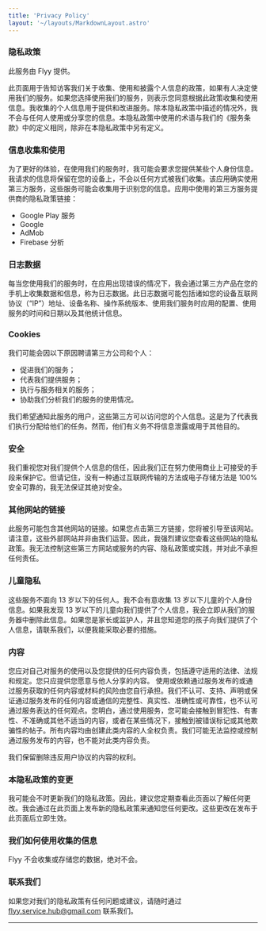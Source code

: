 ```yaml
---
title: 'Privacy Policy'
layout: '~/layouts/MarkdownLayout.astro'
---
```


### 隐私政策

此服务由 Flyy 提供。

此页面用于告知访客我们关于收集、使用和披露个人信息的政策，如果有人决定使用我们的服务。如果您选择使用我们的服务，则表示您同意根据此政策收集和使用信息。我收集的个人信息用于提供和改进服务。除本隐私政策中描述的情况外，我不会与任何人使用或分享您的信息。本隐私政策中使用的术语与我们的《服务条款》中的定义相同，除非在本隐私政策中另有定义。

### 信息收集和使用

为了更好的体验，在使用我们的服务时，我可能会要求您提供某些个人身份信息。我请求的信息将保留在您的设备上，不会以任何方式被我们收集。该应用确实使用第三方服务，这些服务可能会收集用于识别您的信息。应用中使用的第三方服务提供商的隐私政策链接：

* Google Play 服务
* Google
* AdMob
* Firebase 分析

### 日志数据

每当您使用我们的服务时，在应用出现错误的情况下，我会通过第三方产品在您的手机上收集数据和信息，称为日志数据。此日志数据可能包括诸如您的设备互联网协议（“IP”）地址、设备名称、操作系统版本、使用我们服务时应用的配置、使用服务的时间和日期以及其他统计信息。

### Cookies

我们可能会因以下原因聘请第三方公司和个人：
* 促进我们的服务；
* 代表我们提供服务；
* 执行与服务相关的服务；
* 协助我们分析我们的服务的使用情况。

我们希望通知此服务的用户，这些第三方可以访问您的个人信息。这是为了代表我们执行分配给他们的任务。然而，他们有义务不将信息泄露或用于其他目的。

### 安全

我们重视您对我们提供个人信息的信任，因此我们正在努力使用商业上可接受的手段来保护它。但请记住，没有一种通过互联网传输的方法或电子存储方法是 100% 安全可靠的，我无法保证其绝对安全。

### 其他网站的链接

此服务可能包含其他网站的链接。如果您点击第三方链接，您将被引导至该网站。请注意，这些外部网站并非由我们运营。因此，我强烈建议您查看这些网站的隐私政策。我无法控制这些第三方网站或服务的内容、隐私政策或实践，并对此不承担任何责任。

### 儿童隐私

这些服务不面向 13 岁以下的任何人。我不会有意收集 13 岁以下儿童的个人身份信息。如果我发现 13 岁以下的儿童向我们提供了个人信息，我会立即从我们的服务器中删除此信息。如果您是家长或监护人，并且您知道您的孩子向我们提供了个人信息，请联系我们，以便我能采取必要的措施。

### 内容
您应对自己对服务的使用以及您提供的任何内容负责，包括遵守适用的法律、法规和规定。您只应提供您愿意与他人分享的内容。
使用或依赖通过服务发布的或通过服务获取的任何内容或材料的风险由您自行承担。我们不认可、支持、声明或保证通过服务发布的任何内容或通信的完整性、真实性、准确性或可靠性，也不认可通过服务表达的任何观点。您明白，通过使用服务，您可能会接触到冒犯性、有害性、不准确或其他不适当的内容，或者在某些情况下，接触到被错误标记或其他欺骗性的帖子。所有内容均由创建此类内容的人全权负责。我们可能无法监控或控制通过服务发布的内容，也不能对此类内容负责。

我们保留删除违反用户协议的内容的权利。

### 本隐私政策的变更

我可能会不时更新我们的隐私政策。因此，建议您定期查看此页面以了解任何更改。我会通过在此页面上发布新的隐私政策来通知您任何更改。这些更改在发布于此页面后立即生效。

### 我们如何使用收集的信息

Flyy 不会收集或存储您的数据，绝对不会。

### 联系我们

如果您对我们的隐私政策有任何问题或建议，请随时通过 flyy.service.hub@gmail.com 联系我们。

---

